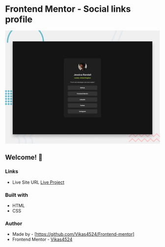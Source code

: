 # Frontend Mentor - Social links profile

![Design preview for the Social links profile coding challenge](./design/desktop-preview.jpg)

## Welcome! 👋

### Links 
- Live Site URL [Live Project](http://127.0.0.1:5500/social-links-profile/)

### Built with 

- HTML
- CSS


### Author

- Made by - [https://github.com/Vikas4524/Frontend-mentor]
- Frontend Mentor - [Vikas4524](https://github.com/Vikas4524/Frontend-mentor)
